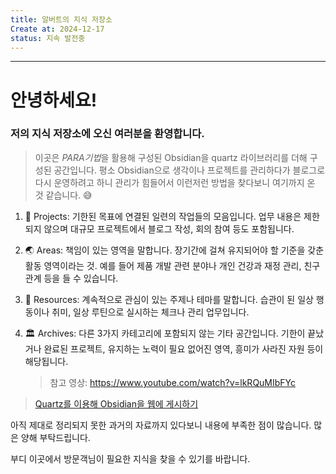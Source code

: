 ```yaml
---
title: 알버트의 지식 저장소
Create at: 2024-12-17
status: 지속 발전중
---
```


---

# 안녕하세요! 
### 저의 지식 저장소에 오신 여러분을 환영합니다.

> 이곳은 *PARA기법*을 활용해 구성된 Obsidian을 quartz 라이브러리를 더해 구성된 공간입니다. 평소 Obsidian으로 생각이나 프로젝트를 관리하다가 블로그로 다시 운영하려고 하니 관리가 힘들어서 이런저런 방법을 찾다보니 여기까지 온 것 같습니다. 😅

1. 💼 Projects: 기한된 목표에 연결된 일련의 작업들의 모음입니다.
   업무 내용은 제한되지 않으며 대규모 프로젝트에서 블로그 작성, 회의 참여 등도 포함됩니다.
   
2. 🌏 Areas: 책임이 있는 영역을 말합니다.
   장기간에 걸쳐 유지되어야 할 기준을 갖춘 활동 영역이라는 것.
   예를 들어 제품 개발 관련 분야나 개인 건강과 재정 관리, 친구 관계 등을 들 수 있습니다.
   
3. 📙 Resources: 계속적으로 관심이 있는 주제나 테마를 말합니다.
   습관이 된 일상 행동이나 취미, 일상 루틴으로 실시하는 체크나 관리 업무입니다.
      
4. 🏛 Archives: 다른 3가지 카테고리에 포함되지 않는 기타 공간입니다.
   기한이 끝났거나 완료된 프로젝트, 유지하는 노력이 필요 없어진 영역, 흥미가 사라진 자원 등이 해당됩니다.
   > 참고 영상: https://www.youtube.com/watch?v=lkRQuMIbFYc

> [Quartz를 이용해 Obsidian을 웹에 게시하기](<https://anpigon.pages.dev/%F0%9F%A7%B0-%EC%83%9D%EC%82%B0%EC%84%B1-%EB%8F%84%EA%B5%AC/%EC%98%B5%EC%8B%9C%EB%94%94%EC%96%B8-Obsidian/Quartz/%EC%98%B5%EC%8B%9C%EB%94%94%EC%96%B8-%EB%AC%B4%EB%A3%8C-%ED%8D%BC%EB%B8%94%EB%A6%AC%EC%8B%9C-%EB%B0%A9%EB%B2%95(Quartz)>)

아직 제대로 정리되지 못한 과거의 자료까지 있다보니 내용에 부족한 점이 많습니다. 많은 양해 부탁드립니다.

부디 이곳에서 방문객님이 필요한 지식을 찾을 수 있기를 바랍니다.
